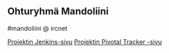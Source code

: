 ## Ohturyhmä Mandoliini

&#35;mandoliini @ ircnet

[Projektin Jenkins-sivu](http://ohtu.jamo.io/view/miniprojektit/job/ohtu-mandoliini/)
[Projektin Pivotal Tracker -sivu](https://www.pivotaltracker.com/s/projects/1049660)
